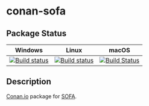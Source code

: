 # conan-sofa

## Package Status

| Windows | Linux | macOS |
|:-------:|:-----:|:-----:|
|[![Build status](https://ci.appveyor.com/api/projects/status/yjo300kuh3xbrtsr/branch/testing%2F20190722?svg=true)](https://ci.appveyor.com/project/SpaceIm/conan-sofa)|[![Build status](https://github.com/SpaceIm/conan-sofa/workflows/.github/workflows/conan.yml/badge.svg?branch=testing%2F20190722)](https://github.com/SpaceIm/conan-sofa/actions?query=branch%3Atesting%2F20190722)|[![Build Status](https://travis-ci.com/SpaceIm/conan-sofa.svg?branch=testing%2F20190722)](https://travis-ci.com/SpaceIm/conan-sofa)|

## Description

[Conan.io](https://conan.io) package for [SOFA](http://www.iausofa.org).
